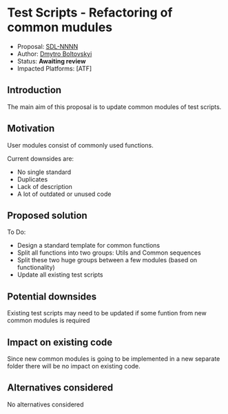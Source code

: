 # Test Scripts - Refactoring of common mudules

* Proposal: [SDL-NNNN](NNNN-testing-refactoring-common-modules.md)
* Author: [Dmytro Boltovskyi](https://github.com/dboltovskyi)
* Status: **Awaiting review**
* Impacted Platforms: [ATF]

## Introduction

The main aim of this proposal is to update common modules of test scripts.

## Motivation

User modules consist of commonly used functions.

Current downsides are:
 - No single standard
 - Duplicates
 - Lack of description
 - A lot of outdated or unused code

## Proposed solution

To Do:
 - Design a standard template for common functions
 - Split all functions into two groups: Utils and Common sequences
 - Split these two huge groups between a few modules (based on functionality)
 - Update all existing test scripts

## Potential downsides

Existing test scripts may need to be updated if some funtion from new common modules is required

## Impact on existing code

Since new common modules is going to be implemented in a new separate folder there will be no impact on existing code.

## Alternatives considered

No alternatives considered

